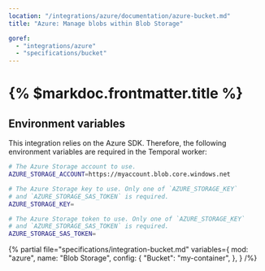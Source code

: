 ```yaml
---
location: "/integrations/azure/documentation/azure-bucket.md"
title: "Azure: Manage blobs within Blob Storage"

goref:
  - "integrations/azure"
  - "specifications/bucket"
---
```


# {% $markdoc.frontmatter.title %}

## Environment variables

This integration relies on the Azure SDK. Therefore, the following environment
variables are required in the Temporal worker:

```bash
# The Azure Storage account to use.
AZURE_STORAGE_ACCOUNT=https://myaccount.blob.core.windows.net

# The Azure Storage key to use. Only one of `AZURE_STORAGE_KEY`
# and `AZURE_STORAGE_SAS_TOKEN` is required.
AZURE_STORAGE_KEY=

# The Azure Storage token to use. Only one of `AZURE_STORAGE_KEY`
# and `AZURE_STORAGE_SAS_TOKEN` is required.
AZURE_STORAGE_SAS_TOKEN=
```

{% partial file="specifications/integration-bucket.md" variables={
    mod: "azure",
    name: "Blob Storage",
    config: {
      "Bucket": "my-container",
    },
  }
/%} 
